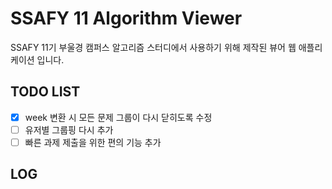 # SSAFY 11 Algorithm Viewer

SSAFY 11기 부울경 캠퍼스 알고리즘 스터디에서 사용하기 위해 제작된 뷰어 웹 애플리케이션 입니다.

## TODO LIST

- [x] week 변환 시 모든 문제 그룹이 다시 닫히도록 수정
- [ ] 유저별 그룹핑 다시 추가
- [ ] 빠른 과제 제출을 위한 편의 기능 추가

## LOG
